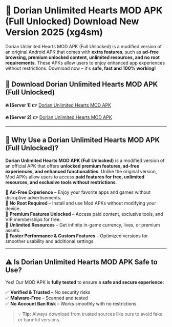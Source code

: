 # 📲 Dorian Unlimited Hearts MOD APK (Full Unlocked) Download New Version 2025 (xg4sm)

Dorian Unlimited Hearts MOD APK (Full Unlocked) is a modified version of an original Android APK that comes with **extra features**, such as **ad-free browsing, premium unlocked content, unlimited resources, and no root requirements**. These APKs allow users to enjoy enhanced app experiences without restrictions. Download now – it's **safe, fast and 100% working!**

## **📲 Download Dorian Unlimited Hearts MOD APK (Full Unlocked)**

 **🔥 [Server 1] 👉** [Dorian Unlimited Hearts MOD APK](https://hapymods.com?title=Dorian+Unlimited+Hearts+MOD+APK&ref=Ax1)

 **🔥 [Server 2] 👉** [Dorian Unlimited Hearts MOD APK](https://hapymods.com?title=Dorian+Unlimited+Hearts+MOD+APK&ref=Ax1)

---

## **📌 Why Use a Dorian Unlimited Hearts MOD APK (Full Unlocked)?**

**Dorian Unlimited Hearts MOD APK (Full Unlocked)** is a modified version of an official APK that offers **unlocked premium features, ad-free experiences, and enhanced functionalities**. Unlike the original version, Mod APKs allow users to access **paid features for free, unlimited resources, and exclusive tools without restrictions**.

🔹 **Ad-Free Experience** – Enjoy your favorite apps and games without disruptive advertisements.  
🔹 **No Root Required** – Install and use Mod APKs without modifying your device.  
🔹 **Premium Features Unlocked** – Access paid content, exclusive tools, and VIP memberships for free.  
🔹 **Unlimited Resources** – Get infinite in-game currency, lives, or premium assets.  
🔹 **Faster Performance & Custom Features** – Optimized versions for smoother usability and additional settings.  

---

## **⚠️ Is Dorian Unlimited Hearts MOD APK Safe to Use?**

Yes! Our MOD APK is **fully tested** to ensure a **safe and secure experience**:

✅ **Verified & Trusted** – No security risks  
✅ **Malware-Free** – Scanned and tested  
✅ **No Account Ban Risk** – Works smoothly with no restrictions  

> 💡 **Tip:** Always download from trusted sources like ours to avoid fake or harmful versions.